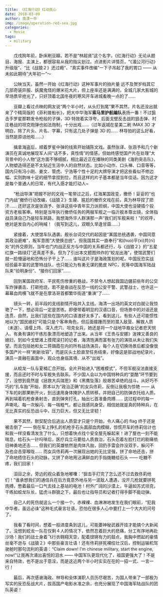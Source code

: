 ```yaml
---
title: 《红海行动》红动我心
date: 2018-03-09
author: 南漂一卒
img: /image/operation-red-sea.jpg
categories:
  - Movie
tags:
  - military
---
```



　　戊戌狗年前，卧床刷豆瓣。若不是“林超贤”这个名字，《红海行动》无论从题目、海报、主演上，都很容易从我的指尖划过。点进影片详情页，“《湄公河行动》升级版”、“比《战狼２》还过瘾”、“真实事件改编”一下子吊起了我的胃口 —— 从未如此期待“大年初一”～

　　公映当天，虽然一开始《红海行动》这种军事片的拍片量 远不及贺岁档其它几部奇装异服、妖魔鬼怪的爆米花大片，但上座率还是满满的，全城几家大影城的早场票早抢光了，只好顶着北国冬夜的寒风开车进城看晚一点的了……

　　豆瓣上看过点映的网友说“两个半小时，从头打到尾”果不其然，片名还没出就来了个精简版的《菲利普船长》，把大中华海军**索马里护航编队**表扬一番！不过狙击手罗星那颗发令枪般的子弹，3D 特效着实浮夸，后面戈壁反击战的狙击弹、村庄巷战的坦克炮弹也如法炮制，十分出戏……（过年返城在星美二刷 IMAX 3D 才明白，除了片头、片名、字幕，只有这几处子弹是 3D 的…… 林导拍的这么好看，当然是原谅他啦……）

　　擒拿海盗后，顺着罗星中弹的线索开始铺陈文戏。虽然张译、张涵予和几个新演员在真诚地展现军人间“话不多，真性情”的情感，但始终感觉国产片在处理“大背景中的小人物”这方面不够细腻，相比最近正在播映的同类美剧《海豹突击队》，人物塑造得还是不太贴近生活中人的自然状态。比如小动作、口头禅、口音等等，国内只有冯小刚、姜文、管虎、宁浩等个性十足的大牌导演才把这些看似不修边幅、实则韵味十足的细节拿捏到位，而且这样的片子基本都是当年佳话。因为这才是每个普通人的日常，有代入感才能打动人~

　　“枪战导演”把握不好的文戏一笔带过之后，红海某国政变，撤侨！妥妥的“也门内战”撤侨行动改编，《战狼２》生硬、尴尬的撤侨文戏在前，真为林导捏了把汗…… 还好这次是张涵予、张译这些中青年实力派担纲，中国大使也没硬插个投资方老板客串。特别是当年执行撤侨任务的两艘军舰之一临沂舰本尊出镜，全体指战员演自己乃是轻车熟路，我想海外华人群演那一声“我们的军舰来啦！”的欢呼，绝对是发自内心的呐喊！（我写到这儿，双眼久旱逢甘霖……）

　　紧接着，大使馆车队遇袭。舰长台词交代的起因是“某国总统遇袭，中国同意其政治避难”，叛军意图“大使换总统”。但我国其实一直奉行“和(huo)平(xi)共(ni)处”的外交原则，当年也门内战正反方与中国的关系都还行，与《战狼２》的“五星红旗一路绿灯”还真差不多。但为了引出本文题图帅炸的“蛟龙出海”，使馆武警们就一脸懵逼地和恐怖分子干上了…… 谁叫这片子是海政策划的呢，中国反恐实战经验最丰富的武警特战队，也只能沦为有勇无谋的脆皮 NPC，死等中国海军陆战队来“验明身份”、“接你们回家”……

　　回到某国政府军、平民死伤惨重的巷战，不禁令人想起我国边疆前些年的公交车炸弹袭击、打砸抢烧，若不是奋战在反恐一线的公安干警、武警战士，也许这一幕幕血肉横飞就不是在摩洛哥首都繁华街道“重演”了……

　　镜头一转，前半段的支线剧情开始并入主线。海清一出场的英文对白就让我惊艳了一下，想必背后一定是苦练。即便带着明显的汉语口音，但场景中的对话还是连贯、自然，比我们这些在国内的口语渣好太多了。看到这儿，有些人还可能惯性地以为“国民媳妇”可能只是个客串角色，但后面接踵而至的潜入敌营、解救人质（未遂）、请缨上阵、深入虎穴、坦克女兵，她还是将一个战地华裔女记者悲天悯人、有勇有谋的干练形象漂亮地塑造了出来。从当年《王贵与安娜》泼辣又善良的媳妇，到如今戈壁滩上摸爬滚打的记者，海清饱满而富有张力的演技从未让我们失望。而且包括她和女二蒋璐霞在内的所有战场演员，每个人在切换场景后都没像很多国产片一样“刷新妆容”，而是灰头土脸直至任务结束，好像这是部战地纪录片，演员一直融在画面中，观众也身临其境、从不“出戏”。

　　从蛟龙一队与夏楠汇合开始，全片开始进入“困难模式”，不但军舰没法直接支援，而且还时不时与军舰失去联系。不少国人会以为中国特种兵的“耍酷”环节要到了，没想到竟然是《拯救大兵瑞恩》和《黑鹰坠落》般艰苦卓绝的战斗。从好巧不巧的“扎车胎”开始，原本以为“政治正确”的女兵佟莉，反倒让我极为惊艳 —— 从下车的刹那果断开火，到迅速用身体掩护人质转移，并把自己的防弹衣托给人质，再到端着机枪奋勇射击，直到弹夹打孔，抽出匕首准备肉搏…… 这过程中的每一声嘶吼、每一次躲闪、每一喘粗气，都让我感同身受，相信她就是真的特种兵，在无比真实的反恐战斗中，压力巨大，但又无比坚韧！

　　果不其然，默契配合后逃出人质营才只是个开始，令人痛心的 flag 终于还是被击倒了 —— 倒在车上挣扎的机枪手石头面部血肉模糊，惊慌开车的佟莉估计也和我一样没看清发生了什么，只想着快点找个安全屋先躲起来！进了屋也一刻不能喘息，给石头一针吗啡后，医疗兵立马要给人质救治，石头忍着左脸打烂的剧痛依旧神勇地还击…… 但我们的英雄依然是肉体凡胎，回扔手雷会炸没双手，躲闪不及也会击穿喉咙…… 而女兵佟莉再一次展现出她的无比坚强，拼了命地还击，拼了命地捂住石头的动脉，又拼了命地用沾满鲜血的手指拨糖给石头 —— 吃糖不疼，我们回家！

　　泪目之余，旁边的观众着急地嘟囔：“狙击手打完了怎么还不过去救佟莉他们！”谁承想我们的通信兵在后方竟意外地与另一波敌人遭遇，没开几枪就要拼死肉搏，憋着最后一口气去挂上基站的电池！村外广阔的沙漠上，牛逼如苏式坦克，干练如蛟龙队长，猛虎斗群狼之下，最后也让指导员和记者打得手脚不能动弹。

　　自己人的死伤就这么一个接一个，赤裸裸、血淋淋地发生在我们眼前，“犯我中华者，虽远必诛”这种毛式豪言壮语，恐怕在很多人心中要打上一个大大的问号了。

　　我看了看时间，想着一般进度条到这儿，可能要神秘武器开挂才能搞个大新闻了。没想到蛟龙一队在仅剩４人的情况下，依然忍着巨大的悲痛，分工有序地再赴沙场！我们的战士身着飞行衣翱翔天空，配着铿锵有力的鼓点，我胸中燃起的豪情丝毫不逊与《战狼２》中那些豪言壮语！还有佟莉拼死裸绞壮汉后，控制运输机驾驶舱时那句流利的英语：“Claim down! I'm chinese military, start the engine, now!”让我再次涌出喜悦的泪水 —— 中国军队更现代化了，祖国更强大了！不是来自特效，也不是出于意淫，而是这近两个半小时实实在在的一招一式、一言一行！

　　最后，再次感谢海政、林导和全体演职人员历尽艰苦，为国人带来了一部极为写实的反恐反战大片，拔高国产电影水准之余，也充分展现了中国海军陆战队的团队英姿！
